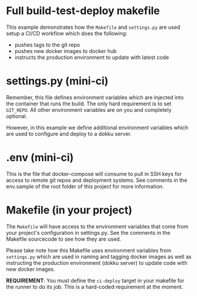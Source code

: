 # Full build-test-deploy makefile

This example demonstrates how the `Makefile` and `settings.py` are used
setup a CI/CD workflow which does the following:
  - pushes tags to the git repo
  - pushes new docker images to docker hub
  - instructs the production environment to update with latest code

# settings.py (mini-ci)
Remember, this file defines environment variables which are injected into
the container that runs the build. The only hard requirement is to set
`GIT_REPO`. All other environment variables are on you and completely 
optional.

However, in this example we define additional environment variables which
are used to configure and deploy to a dokku server.

# .env (mini-ci)
This is the file that docker-compose will consume to pull in SSH keys
for access to remote git repos and deployment systems. See comments in
the env.sample of the root folder of this project for more information.

# Makefile (in your project)
The `Makefile` will have access to the environment variables that come
from your project's configuration in settings.py. See the comments in the
Makefile sourcecode to see how they are used.

Please take note how this Makefile uses environment variables from 
`settings.py` which are used in naming and tagging docker images as
well as instructing the production environment (dokku server) to update
code with new docker images.

**REQUIREMENT**: You must define the `ci-deploy` target in your makefile
for the runner to do its job. This is a hard-coded requirement at the
moment.
